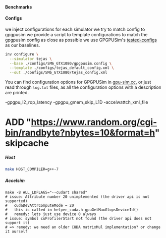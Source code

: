 #### Benchmarks

#### Configs

we inject configurations for each simulator
we try to match config to gpgpusim
we provide a script to template configurations to match the gpgpusim config as close as possible
we use GPGPUSim's [tested-configs](https://github.com/accel-sim/gpgpu-sim_distribution/tree/dev/configs/tested-cfgs) as our baselines.

```bash
inv configure \
  --simulator tejas \
  --base ./configs/SM6_GTX1080/gpgpusim.config \
  --template ./configs/tejas_default_config.xml \
  --out ./configs/SM6_GTX1080/tejas_config.xml
```

You can find configuration options for GPGPUSim in [gpu-sim.cc](https://github.com/CoffeeBeforeArch/gpgpu-sim_distribution/blob/dev/src/gpgpu-sim/gpu-sim.cc), or just read through `log.txt` files, as all the configuration options with a description are printed.

-gpgpu_l2_rop_latency
-gpgpu_gmem_skip_L1D
-accelwattch_xml_file

# ADD "https://www.random.org/cgi-bin/randbyte?nbytes=10&format=h" skipcache
##### Host
```bash
make HOST_COMPILER=g++-7
```

##### Accelsim
```
make -B ALL_LDFLAGS="--cudart shared"
# issue: Attribute number 20 unimplemented (the driver api is not supported)
#   cudaDevAttrComputeMode = 20
#   this is called in helper_cuda.h gpuGetMaxGlopsDeviceId()
#   remedy: lets just use device 0 always
# issue: symbol cuProfilerStart not found (the driver api does not support it)
# => remedy: we need an older CUDA matrixMul implementation? or change it ourself
```
